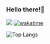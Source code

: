 ### Hello there!👋

![](https://komarev.com/ghpvc/?username=0x59R11&color=blue&style=for-the-badge&label=Views)
[![wakatime](https://wakatime.com/badge/user/11bb9cc6-4ca6-4456-b7c7-ce96f632c65d.svg)](https://wakatime.com/@11bb9cc6-4ca6-4456-b7c7-ce96f632c65d)

![Top Langs](https://github-readme-stats.vercel.app/api/top-langs/?username=0x59R11&hide_progress=true)
